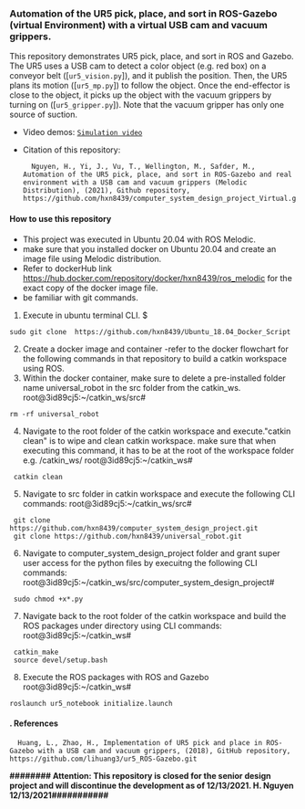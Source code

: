 ### Automation of the UR5 pick, place, and sort in ROS-Gazebo (virtual Environment) with a virtual USB cam and vacuum grippers. 

This repository demonstrates UR5 pick, place, and sort in ROS and Gazebo. The UR5 uses a USB cam to detect a color object (e.g. red box) on a conveyor belt ([`ur5_vision.py`]), and it publish the position. Then, the UR5 plans its motion ([`ur5_mp.py`]) to follow the object. Once the end-effector is close to the object, it picks up the object with the vacuum grippers by turning on ([`ur5_gripper.py`]). Note that the vacuum gripper has only one source of suction. 

- Video demos:
  [`Simulation video`](https://www.youtube.com/watch?v=Yj5DEocFa48)

- Citation of this repository: 
  ```
    Nguyen, H., Yi, J., Vu, T., Wellington, M., Safder, M., Automation of the UR5 pick, place, and sort in ROS-Gazebo and real environment with a USB cam and vacuum grippers (Melodic Distribution), (2021), Github repository, https://github.com/hxn8439/computer_system_design_project_Virtual.git
  ```
#### How to use this repository
- This project was executed in Ubuntu 20.04 with ROS Melodic.
- make sure that you installed docker on Ubuntu 20.04 and create an image file using Melodic distribution. 
- Refer to dockerHub link https://hub.docker.com/repository/docker/hxn8439/ros_melodic for the exact copy of the docker image file. 
- be familiar with git commands. 

1. Execute in ubuntu terminal CLI. 
$ 
```
sudo git clone  https://github.com/hxn8439/Ubuntu_18.04_Docker_Script
```
2. Create a docker image and container -refer to the docker flowchart for the following commands in that repository to build a catkin workspace using ROS.
3. Within the docker container, make sure to delete a pre-installed folder name universal_robot in the src folder from the catkin_ws. 
root@3id89cj5:~/catkin_ws/src#
```
rm -rf universal_robot
```
4. Navigate to the root folder of the catkin workspace and execute."catkin clean" is to wipe and clean catkin workspace. make sure that when executing this command, it has to be at the root of the workspace folder e.g. /catkin_ws/ 
root@3id89cj5:~/catkin_ws#
```
 catkin clean
```
5. Navigate to src folder in catkin workspace and execute the following CLI commands:
root@3id89cj5:~/catkin_ws/src#
 ```
  git clone https://github.com/hxn8439/computer_system_design_project.git 
  git clone https://github.com/hxn8439/universal_robot.git
 ```
6. Navigate to computer_system_design_project folder and grant super user access for the python files by execuitng the following CLI commands:
root@3id89cj5:~/catkin_ws/src/computer_system_design_project# 
```
 sudo chmod +x*.py
```
7. Navigate back to the root folder of the catkin workspace and build the ROS packages under directory using CLI commands:
root@3id89cj5:~/catkin_ws#
  ```
   catkin_make
   source devel/setup.bash  
  ```
8. Execute the ROS packages with ROS and Gazebo
root@3id89cj5:~/catkin_ws# 
  ```
  roslaunch ur5_notebook initialize.launch 
  ```
#### . References 
  ```
    Huang, L., Zhao, H., Implementation of UR5 pick and place in ROS-Gazebo with a USB cam and vacuum grippers, (2018), GitHub repository, https://github.com/lihuang3/ur5_ROS-Gazebo.git
  ```

__######## Attention: This repository is closed for the senior design project and will discontinue the development as of 12/13/2021. H. Nguyen 12/13/2021###########__
